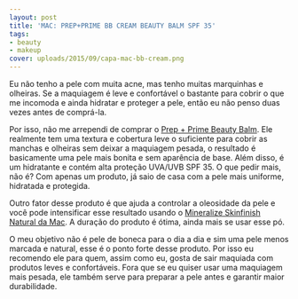 ```yaml
---
layout: post
title: 'MAC: PREP+PRIME BB CREAM BEAUTY BALM SPF 35'
tags:
- beauty
- makeup
cover: uploads/2015/09/capa-mac-bb-cream.png
---
```


Eu não tenho a pele com muita acne, mas tenho muitas marquinhas e olheiras. Se a maquiagem é leve e confortável o bastante para cobrir o que me incomoda e ainda hidratar e proteger a pele, então eu não penso duas vezes antes de comprá-la.

Por isso, não me arrependi de comprar o <a href="http://www.maccosmetics.com.br/product/shaded/9863/17377/Cult-Classics/Prep-Prime/Prep-Prime-BB-Beauty-Balm-SPF-35/index.tmpl">Prep + Prime Beauty Balm</a>. Ele realmente tem uma textura e cobertura leve o suficiente para cobrir as manchas e olheiras sem deixar a maquiagem pesada, o resultado é basicamente uma pele mais bonita e sem aparência de base. Além disso, é um hidratante e contém alta proteção UVA/UVB SPF 35. O que pedir mais, não é? Com apenas um produto, já saio de casa com a pele mais uniforme, hidratada e protegida.

Outro fator desse produto é que ajuda a controlar a oleosidade da pele e você pode intensificar esse resultado usando o <a href="{{ site.baseUrl }}/mac-mineralize-skinfinish-natural/">Mineralize Skinfinish Natural da Mac</a>. A duração do produto é ótima, ainda mais se usar esse pó.

O meu objetivo não é pele de boneca para o dia a dia e sim uma pele menos marcada e natural, esse é o ponto forte desse produto. Por isso eu recomendo ele para quem, assim como eu, gosta de sair maquiada com produtos leves e confortáveis. Fora que se eu quiser usar uma maquiagem mais pesada, ele também serve para preparar a pele antes e garantir maior durabilidade.

